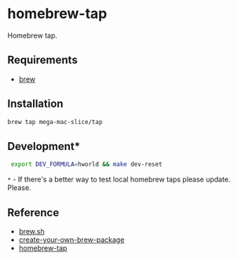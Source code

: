 # homebrew-tap
Homebrew tap.

## Requirements
- [brew](https://docs.brew.sh)

## Installation
```bash
brew tap mega-mac-slice/tap
```

## Development*
```bash
 export DEV_FORMULA=hworld && make dev-reset
```
`*` - If there's a better way to test local homebrew taps please update. Please.

## Reference
- [brew.sh](https://docs.brew.sh)
- [create-your-own-brew-package](https://robdalton.me/create-your-own-brew-package)
- [homebrew-tap](https://github.com/rob-dalton/homebrew-tap)
